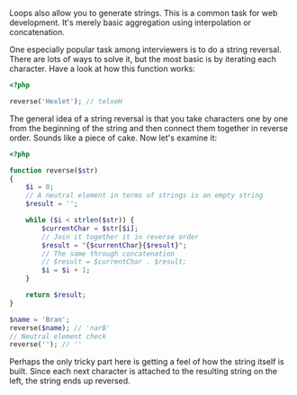 
Loops also allow you to generate strings. This is a common task for web development. It's merely basic aggregation using interpolation or concatenation.

One especially popular task among interviewers is to do a string reversal. There are lots of ways to solve it, but the most basic is by iterating each character. Have a look at how this function works:

```php
<?php

reverse('Hexlet'); // telxeH
```

The general idea of a string reversal is that you take characters one by one from the beginning of the string and then connect them together in reverse order. Sounds like a piece of cake. Now let's examine it:

```php
<?php

function reverse($str)
{
    $i = 0;
    // A neutral element in terms of strings is an empty string
    $result = '';

    while ($i < strlen($str)) {
        $currentChar = $str[$i];
        // Join it together it in reverse order
        $result = "{$currentChar}{$result}";
        // The same through concatenation
        // $result = $currentChar . $result;
        $i = $i + 1;
    }

    return $result;
}

$name = 'Bran';
reverse($name); // 'narB'
// Neutral element check
reverse(''); // ''
```


Perhaps the only tricky part here is getting a feel of how the string itself is built. Since each next character is attached to the resulting string on the left, the string ends up reversed.
